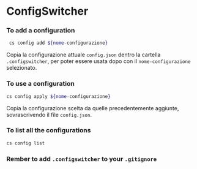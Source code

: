 # ConfigSwitcher

### To add a configuration
```bash
 cs config add ${nome-configurazione}
```
Copia la configurazione attuale `config.json` dentro la cartella `.configswitcher`, per poter essere usata dopo con il `nome-configurazione` selezionato.


### To use a configuration
```bash
cs config apply ${nome-configurazione}
```

Copia la configurazione scelta da quelle precedentemente aggiunte, sovrascrivendo il file `config.json`.


### To list all the configurations 

```bash
cs config list
```


### Rember to add `.configswitcher` to your `.gitignore`
